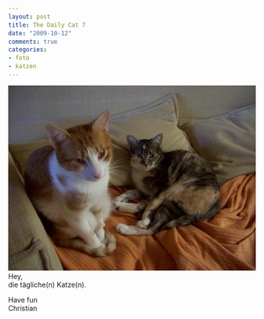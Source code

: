 ```yaml
--- 
layout: post
title: The Daily Cat 7
date: "2009-10-12"
comments: true
categories: 
- foto
- katzen
---
```

![cat9](/static/wpdata/2010/12/cat9.jpg)
Hey,   
die tägliche(n) Katze(n).

Have fun   
Christian
